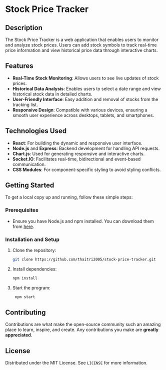 # Stock Price Tracker

## Description

The Stock Price Tracker is a web application that enables users to monitor and analyze stock prices. Users can add stock symbols to track real-time price information and view historical price data through interactive charts.

## Features

- **Real-Time Stock Monitoring**: Allows users to see live updates of stock prices.
- **Historical Data Analysis**: Enables users to select a date range and view historical stock data in detailed charts.
- **User-Friendly Interface**: Easy addition and removal of stocks from the tracking list.
- **Responsive Design**: Compatible with various devices, ensuring a smooth user experience across desktops, tablets, and smartphones.

## Technologies Used

- **React**: For building the dynamic and responsive user interface.
- **Node.js** and **Express**: Backend development for handling API requests.
- **Chart.js**: Used for generating responsive and interactive charts.
- **Socket.IO**: Facilitates real-time, bidirectional and event-based communication.
- **CSS Modules**: For component-specific styling to avoid styling conflicts.

## Getting Started

To get a local copy up and running, follow these simple steps:

### Prerequisites

- Ensure you have Node.js and npm installed. You can download them from [here](https://nodejs.org/).

### Installation and Setup

1. Clone the repository:
   ```bash
   git clone https://github.com/thaitri2005/stock-price-tracker.git
   ```
2. Install dependencies:
   ```bash
   npm install
   ```
3. Start the program:
   ```bash
    npm start
    ```

## Contributing
Contributions are what make the open-source community such an amazing place to learn, inspire, and create. Any contributions you make are **greatly appreciated**.

## License
Distributed under the MIT License. See `LICENSE` for more information.


